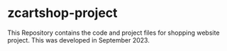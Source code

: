# zcartshop-project
This Repository contains the code and project files for shopping website project. This was developed in September 2023.
